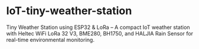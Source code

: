 # IoT-tiny-weather-station
Tiny Weather Station using ESP32 &amp; LoRa – A compact IoT weather station with Heltec WiFi LoRa 32 V3, BME280, BH1750, and HALJIA Rain Sensor for real-time environmental monitoring.
